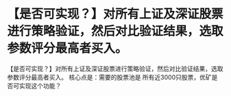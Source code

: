 # 【是否可实现？】对所有上证及深证股票进行策略验证，然后对比验证结果，选取参数评分最高者买入。

【是否可实现？】对所有上证及深证股票进行策略验证，然后对比验证结果，选取参数评分最高者买入。
核心点是：需要的股票池是 所有近3000只股票，优矿是否可实现这个功能？